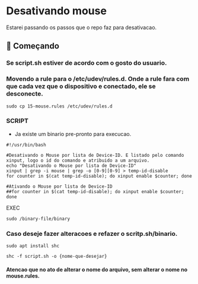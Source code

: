 # Desativando mouse

Estarei passando os passos que o repo faz para desativacao.

## 🚀 Começando

### Se script.sh estiver de acordo com o gosto do usuario.

### Movendo a rule para o /etc/udev/rules.d. Onde a rule fara com que cada vez que o dispositivo e conectado, ele se desconecte.
```
sudo cp 15-mouse.rules /etc/udev/rules.d
```
### SCRIPT

- Ja existe  um binario pre-pronto para execucao.

```
#!/usr/bin/bash

#Desativando o Mouse por lista de Device-ID. E listado pelo comando xinput, logo o id do comando e atribuido a um arquivo.
echo "Desativando o Mouse por lista de Device-ID"
xinput | grep -i mouse | grep -o [0-9][0-9] > temp-id-disable
for counter in $(cat temp-id-disable); do xinput enable $counter; done 

#Ativando o Mouse por lista de Device-ID
##for counter in $(cat temp-id-disable); do xinput enable $counter; done 
```

EXEC
```
sudo /binary-file/binary
```
### Caso deseje fazer alteracoes e refazer o scritp.sh/binario.

```
sudo apt install shc
```
```
shc -f script.sh -o {nome-que-desejar}
```
#### Atencao que no ato de alterar o nome do arquivo, sem alterar o nome no mouse.rules.